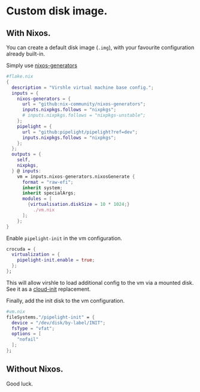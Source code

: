 # Custom disk image.

## With Nixos.

You can create a default disk image (`.img`),
with your favourite configuration already built-in.

Simply use [nixos-generators](https://github.com/nix-community/nixos-generators)

```nix
#flake.nix
{
  description = "Virshle virtual machine base config.";
  inputs = {
    nixos-generators = {
      url = "github:nix-community/nixos-generators";
      inputs.nixpkgs.follows = "nixpkgs";
      # inputs.nixpkgs.follows = "nixpkgs-unstable";
    };
    pipelight = {
      url = "github:pipelight/pipelight?ref=dev";
      inputs.nixpkgs.follows = "nixpkgs";
    };
  };
  outputs = {
    self,
    nixpkgs,
  } @ inputs:
    vm = inputs.nixos-generators.nixosGenerate {
      format = "raw-efi";
      inherit system;
      inherit specialArgs;
      modules = [
        {virtualisation.diskSize = 10 * 1024;}
          ./vm.nix
      ];
    };
}
```

Enable `pipelight-init` in the vm configuration.

```nix
crocuda = {
  virtualization = {
    pipelight-init.enable = true;
  };
};
```

This will allow virshle to load additional config to the vm
via a mounted disk.
See it as a [cloud-init](https://cloudinit.readthedocs.io/en/latest/)
replacement.

Finally, add the init disk to the vm configuration.

```nix
#vm.nix
fileSystems."/pipelight-init" = {
  device = "/dev/disk/by-label/INIT";
  fsType = "vfat";
  options = [
    "nofail"
  ];
};
```

## Without Nixos.

Good luck.
